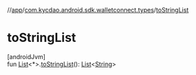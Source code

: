 //[app](../../index.md)/[com.kycdao.android.sdk.walletconnect.types](index.md)/[toStringList](to-string-list.md)

# toStringList

[androidJvm]\
fun [List](https://kotlinlang.org/api/latest/jvm/stdlib/kotlin.collections/-list/index.html)&lt;*&gt;.[toStringList](to-string-list.md)(): [List](https://kotlinlang.org/api/latest/jvm/stdlib/kotlin.collections/-list/index.html)&lt;[String](https://kotlinlang.org/api/latest/jvm/stdlib/kotlin/-string/index.html)&gt;
